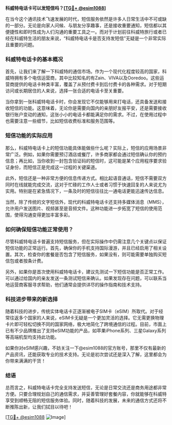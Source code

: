 **科威特电话卡可以发短信吗？[[TG💪+ @esim1088](https://t.me/s/esim1088)]**

在当今这个通讯技术飞速发展的时代，短信服务依然是许多人日常生活中不可或缺的一部分。无论是向家人问候、与朋友分享趣事，还是接收重要通知，短信都以其便捷性和即时性成为人们沟通的重要工具之一。而对于计划前往科威特旅行或者已经在科威特生活的朋友来说，“科威特电话卡是否支持发短信”无疑是一个非常实际且重要的问题。

### 科威特电话卡的基本概况

首先，让我们来了解一下科威特的通信市场。作为一个现代化程度较高的国家，科威特拥有多个电信运营商，其中比较知名的有Zain、VIVA以及Ooredoo。这些运营商提供的电话卡种类丰富，覆盖了从预付费卡到后付费卡的各种需求。对于短期访问或长期居住的人来说，选择一张合适的电话卡至关重要。

当你拿到一张科威特电话卡时，你会发现它不仅能够用来打电话，还具备发送和接收短信的功能。这意味着，无论你是需要向国内的亲朋好友报平安，还是需要接收银行账户变动的通知，这张小小的电话卡都能满足你的需求。不过，在使用过程中也需要注意一些细节，比如短信收费标准和服务范围等。

### 短信功能的实际应用

那么，科威特电话卡上的短信功能具体能做些什么呢？实际上，短信的应用场景非常广泛。例如，如果你需要预订酒店或餐厅，许多商家都会通过短信确认你的预约信息；再比如，当你收到一封包含验证码的短信时，这可能是某个应用程序要求验证身份，而短信正是完成这一过程的关键渠道。

此外，短信还是一种非常方便的信息传递方式。相比起语音通话，短信不需要双方同时在线就能完成交流，这对于忙碌的工作人士或者习惯于快速回复的人来说尤为实用。特别是在紧急情况下，一条及时的短信往往比一通电话更能迅速传达信息。

当然，除了传统的文字短信外，现代的科威特电话卡还支持多媒体消息（MMS），允许用户发送图片、视频甚至是音频文件。这种功能进一步拓宽了短信的使用范围，使得沟通变得更加丰富多彩。

### 如何确保短信功能正常使用？

尽管科威特电话卡普遍支持短信服务，但在实际操作中仍需注意几个关键点以保证短信功能的正常运行。首先，确保你的手机支持国际漫游，并且已经启用了相关设置。其次，检查你的套餐是否包含了短信服务，如果没有，则可能需要单独购买短信包或者按条计费。

另外，如果你是首次使用科威特电话卡，建议先测试一下短信功能是否正常工作。可以通过给国内的亲友发送一条测试短信来确认。如果发现存在问题，可以联系当地运营商客服寻求帮助，他们通常会提供详尽的操作指南和技术支持。

### 科技进步带来的新选择

随着科技的进步，传统实体电话卡正逐渐被电子SIM卡（eSIM）所取代。对于经常往返多个国家的人来说，eSIM卡无疑是一个更加灵活的选择。它无需更换物理卡片即可轻松切换不同的国家网络，极大地简化了跨境通信的过程。目前，市面上已有不少品牌推出了支持eSIM功能的产品，如苹果iPhone系列、三星Galaxy系列等高端机型均支持此功能。

如果你对eSIM感兴趣，不妨关注一下@esim1088的官方账号，那里不仅有最新的产品资讯，还能获取专业的技术支持。无论是初次尝试还是深入了解，这里都会为你带来满满的干货！

### 结语

总而言之，科威特电话卡完全支持发送短信，无论是日常交流还是商务用途都非常方便。只要合理规划自己的通信需求，并妥善管理好套餐内容，你就能够在科威特享受到顺畅无阻的短信服务体验。同时，随着科技的发展，未来的通信方式还将不断推陈出新，让我们拭目以待吧！

[[TG💪+ @esim1088](https://t.me/s/esim1088) ![Image](https://i.postimg.cc/4NQfJmqS/Snipaste-2025-05-13-00-14-12.png)]